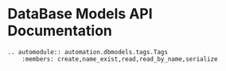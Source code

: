 # DataBase Models API Documentation


```{eval-rst}
.. automodule:: automation.dbmodels.tags.Tags
    :members: create,name_exist,read,read_by_name,serialize
